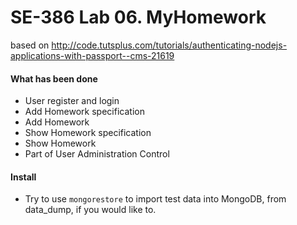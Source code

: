# SE-386 Lab 06. MyHomework

based on http://code.tutsplus.com/tutorials/authenticating-nodejs-applications-with-passport--cms-21619


#### What has been done
* User register and login
* Add Homework specification
* Add Homework
* Show Homework specification
* Show Homework
* Part of User Administration Control

#### Install
* Try to use `mongorestore` to import test data into MongoDB, from data_dump, if you would like to.
